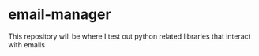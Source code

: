 # email-manager
This repository will be where I test out python related libraries that interact with emails
